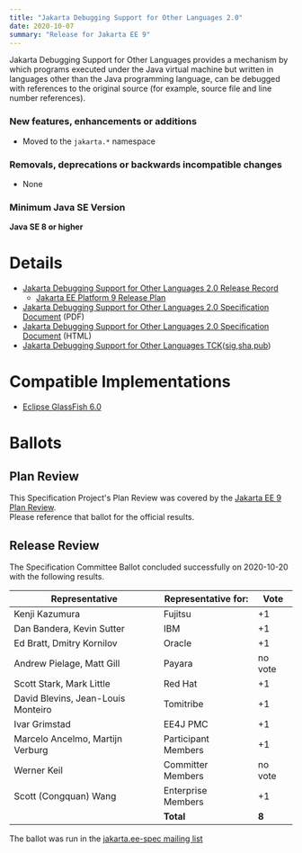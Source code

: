 ```yaml
---
title: "Jakarta Debugging Support for Other Languages 2.0"
date: 2020-10-07
summary: "Release for Jakarta EE 9"
---
```

Jakarta Debugging Support for Other Languages provides a mechanism by which
programs executed under the Java virtual machine but written in languages
other than the Java programming language, can be debugged with references to
the original source (for example, source file and line number references).

### New features, enhancements or additions
<!-- List here -->
* Moved to the `jakarta.*` namespace

### Removals, deprecations or backwards incompatible changes
<!-- List here -->
* None

### Minimum Java SE Version
<!-- Specify the minimum required Java SE version for this specification -->
**Java SE 8 or higher**

# Details

* [Jakarta Debugging Support for Other Languages 2.0 Release Record](https://projects.eclipse.org/projects/ee4j.jsp/releases/2.0-debugging-support-other-languages)
  * [Jakarta EE Platform 9 Release Plan](https://eclipse-ee4j.github.io/jakartaee-platform/jakartaee9/JakartaEE9ReleasePlan)
* [Jakarta Debugging Support for Other Languages 2.0 Specification Document](./jdsol-spec-2.0.pdf) (PDF)
* [Jakarta Debugging Support for Other Languages 2.0 Specification Document](./jdsol-spec-2.0.html) (HTML)
* [Jakarta Debugging Support for Other Languages TCK](https://download.eclipse.org/jakartaee/debugging/2.0/jakarta-debugging-tck-2.0.0.zip)([sig](https://download.eclipse.org/jakartaee/debugging/2.0/jakarta-debugging-tck-2.0.0.zip.sig),[sha](https://download.eclipse.org/jakartaee/debugging/2.0/jakarta-debugging-tck-2.0.0.zip.sha256),[pub](https://jakarta.ee/specifications/jakartaee-spec-committee.pub))


# Compatible Implementations

* [Eclipse GlassFish 6.0](https://download.eclipse.org/ee4j/glassfish/weekly/glassfish-6.0.0-SNAPSHOT-2020-09-06.zip)


# Ballots

## Plan Review

[//]: # (For Jakarta EE 9, the Platform Plan Review covered 95% of the Specification Projects.  For those Projects, just use the following statement in this Plan Review section:)

This Specification Project's Plan Review was covered by the [Jakarta EE 9 Plan Review](https://jakarta.ee/specifications/platform/9/).  
Please reference that ballot for the official results.

[//]: # (If your Project was required to do a standalone Plan Review...  You'll need to perform an official Plan Review ballot and record the results here.)

## Release Review

The Specification Committee Ballot concluded successfully on 2020-10-20 with the following results.

| Representative                                 | Representative for: | Vote |
|------------------------------------------------|---------------------|------|
| Kenji Kazumura                                 | Fujitsu             |  +1  |
| Dan Bandera, Kevin Sutter                      | IBM                 |  +1  |
| Ed Bratt, Dmitry Kornilov                      | Oracle              |  +1  |
| Andrew Pielage, Matt Gill                      | Payara              |  no vote  |
| Scott Stark, Mark Little                       | Red Hat             |  +1  |
| David Blevins, Jean-Louis Monteiro             | Tomitribe           |  +1  |
| Ivar Grimstad                                  | EE4J PMC            |  +1  |
| Marcelo Ancelmo, Martijn Verburg               | Participant Members |  +1  |
| Werner Keil                                    | Committer Members   |  no vote  |
| Scott (Congquan) Wang                          | Enterprise Members  |  +1  |
|                                                | **Total**           | **8**|

The ballot was run in the [jakarta.ee-spec mailing list](https://www.eclipse.org/lists/jakarta.ee-spec/msg00988.html)
